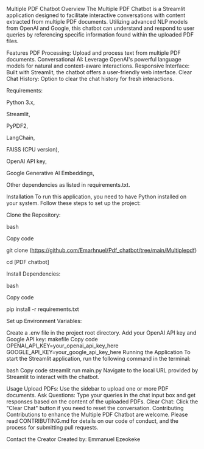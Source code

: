 Multiple PDF Chatbot
Overview
The Multiple PDF Chatbot is a Streamlit application designed to facilitate interactive conversations with content extracted from multiple PDF documents. Utilizing advanced NLP models from OpenAI and Google, this chatbot can understand and respond to user queries by referencing specific information found within the uploaded PDF files.

Features
PDF Processing: Upload and process text from multiple PDF documents.
Conversational AI: Leverage OpenAI's powerful language models for natural and context-aware interactions.
Responsive Interface: Built with Streamlit, the chatbot offers a user-friendly web interface.
Clear Chat History: Option to clear the chat history for fresh interactions.

Requirements:

Python 3.x,

Streamlit,

PyPDF2,

LangChain,

FAISS (CPU version),

OpenAI API key,

Google Generative AI Embeddings,

Other dependencies as listed in requirements.txt.


Installation
To run this application, you need to have Python installed on your system. Follow these steps to set up the project:

Clone the Repository:

bash

Copy code

git clone (https://github.com/Emarhnuel/Pdf_chatbot/tree/main/Multiplepdf)

cd [PDF chatbot]

Install Dependencies:

bash

Copy code

pip install -r requirements.txt

Set up Environment Variables:

Create a .env file in the project root directory.
Add your OpenAI API key and Google API key:
makefile
Copy code
OPENAI_API_KEY=your_openai_api_key_here
GOOGLE_API_KEY=your_google_api_key_here
Running the Application
To start the Streamlit application, run the following command in the terminal:

bash
Copy code
streamlit run main.py
Navigate to the local URL provided by Streamlit to interact with the chatbot.

Usage
Upload PDFs: Use the sidebar to upload one or more PDF documents.
Ask Questions: Type your queries in the chat input box and get responses based on the content of the uploaded PDFs.
Clear Chat: Click the "Clear Chat" button if you need to reset the conversation.
Contributing
Contributions to enhance the Multiple PDF Chatbot are welcome. Please read CONTRIBUTING.md for details on our code of conduct, and the process for submitting pull requests.



Contact the Creator
Created by: Emmanuel Ezeokeke
